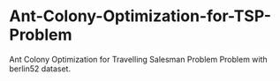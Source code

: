 # Ant-Colony-Optimization-for-TSP-Problem
Ant Colony Optimization for Travelling Salesman Problem Problem with berlin52 dataset.

